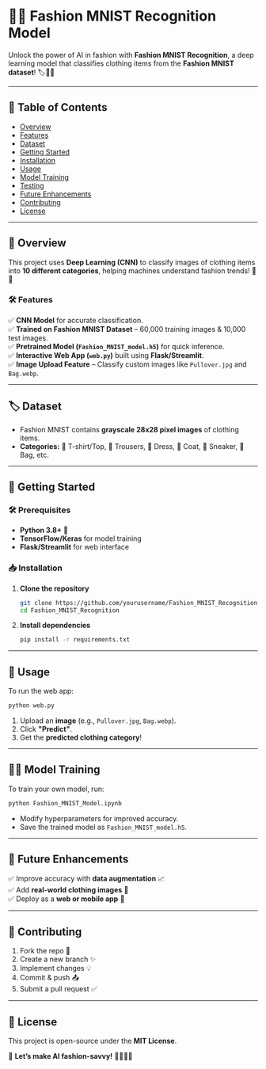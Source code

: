 # 👗🧢 Fashion MNIST Recognition Model

Unlock the power of AI in fashion with **Fashion MNIST Recognition**, a deep learning model that classifies clothing items from the **Fashion MNIST dataset**! 🏷️👕👟

---

## 📌 Table of Contents

- [Overview](#overview)
- [Features](#features)
- [Dataset](#dataset)
- [Getting Started](#getting-started)
- [Installation](#installation)
- [Usage](#usage)
- [Model Training](#model-training)
- [Testing](#testing)
- [Future Enhancements](#future-enhancements)
- [Contributing](#contributing)
- [License](#license)

---

## 🌟 Overview

This project uses **Deep Learning (CNN)** to classify images of clothing items into **10 different categories**, helping machines understand fashion trends! 👗🤖

### 🛠️ Features

✅ **CNN Model** for accurate classification.\
✅ **Trained on Fashion MNIST Dataset** – 60,000 training images & 10,000 test images.\
✅ **Pretrained Model (****`Fashion_MNIST_model.h5`****)** for quick inference.\
✅ **Interactive Web App (****`web.py`****)** built using **Flask/Streamlit**.\
✅ **Image Upload Feature** – Classify custom images like `Pullover.jpg` and `Bag.webp`.

---

## 🏷️ Dataset

- Fashion MNIST contains **grayscale 28x28 pixel images** of clothing items.
- **Categories:** 👕 T-shirt/Top, 👖 Trousers, 👗 Dress, 🧥 Coat, 👟 Sneaker, 🎒 Bag, etc.

---

## 🚀 Getting Started

### 🛠️ Prerequisites

- **Python 3.8+** 🐍
- **TensorFlow/Keras** for model training
- **Flask/Streamlit** for web interface

### 📥 Installation

1. **Clone the repository**
   ```bash
   git clone https://github.com/yourusername/Fashion_MNIST_Recognition.git
   cd Fashion_MNIST_Recognition
   ```
2. **Install dependencies**
   ```bash
   pip install -r requirements.txt
   ```

---

## 🎯 Usage

To run the web app:

```bash
python web.py
```

1. Upload an **image** (e.g., `Pullover.jpg`, `Bag.webp`).
2. Click **"Predict"**.
3. Get the **predicted clothing category**!

---

## 🏋️‍♂️ Model Training

To train your own model, run:

```bash
python Fashion_MNIST_Model.ipynb
```

- Modify hyperparameters for improved accuracy.
- Save the trained model as `Fashion_MNIST_model.h5`.

---
## 🔮 Future Enhancements

✅ Improve accuracy with **data augmentation** 📈\
✅ Add **real-world clothing images** 👗\
✅ Deploy as a **web or mobile app** 📱

---

## 🤝 Contributing

1. Fork the repo 🍴
2. Create a new branch ✨
3. Implement changes 💡
4. Commit & push 📤
5. Submit a pull request ✅

---

## 📝 License

This project is open-source under the **MIT License**.

🚀 **Let’s make AI fashion-savvy!** 👗🧢👕👖

